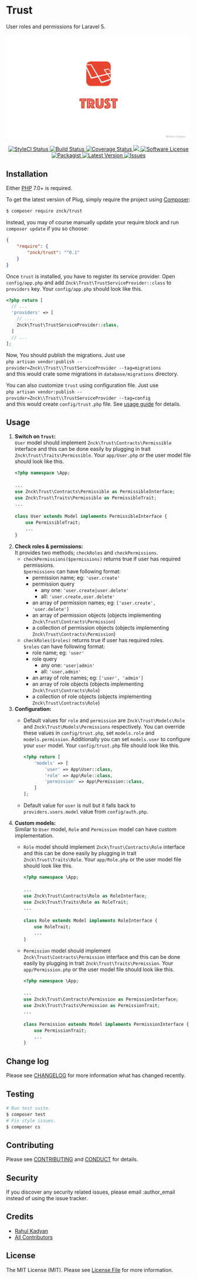Trust
=====
User roles and permissions for Laravel 5.

![Trust](cover.png)

<p align="center">
  <a href="https://styleci.io/repos/32819436">
    <img src="https://styleci.io/repos/32819436/shield" alt="StyleCI Status" />
  </a>
  <a href="https://circleci.com/gh/znck/trust">
    <img src="https://circleci.com/gh/znck/trust.svg?style=svg" alt="Build Status" />
  </a>
  <a href="https://coveralls.io/github/znck/trust?branch=master">
    <img src="https://coveralls.io/repos/github/znck/trust/badge.svg?branch=master&style=flat-square" alt="Coverage Status" />
  </a>
  <a href="https://www.codacy.com/app/znck/trust">
    <img src="https://api.codacy.com/project/badge/grade/9264639675f04aed934032372d433c7a"/>
  </a>
  <a href="LICENSE">
    <img src="https://img.shields.io/badge/license-MIT-brightgreen.svg?style=flat-square" alt="Software License" />
  </a>
  <a href="https://packagist.org/packages/znck/trust">
    <img src="https://img.shields.io/packagist/v/znck/trust.svg?style=flat-square" alt="Packagist" />
  </a>
  <a href="https://github.com/znck/trust/releases">
    <img src="https://img.shields.io/github/release/znck/trust.svg?style=flat-square" alt="Latest Version" />
  </a>

  <a href="https://github.com/znck/trust/issues">
    <img src="https://img.shields.io/github/issues/znck/trust.svg?style=flat-square" alt="Issues" />
  </a>
</p>

## Installation

Either [PHP](https://php.net) 7.0+ is required.

To get the latest version of Plug, simply require the project using [Composer](https://getcomposer.org):

```bash
$ composer require znck/trust
```

Instead, you may of course manually update your require block and run `composer update` if you so choose:

```json
{
    "require": {
        "znck/trust": "^0.1"
    }
}
```

Once `trust` is installed, you have to register its service provider. Open `config/app.php` and add `Znck\Trust\TrustServiceProvider::class` to `providers` key. Your `config/app.php` should look like this.

```php
<?php return [
  // ...
  'providers' => [
    // ....
    Znck\Trust\TrustServiceProvider::class,
  ]
  // ...
];
```

Now, You should publish the migrations. Just use  
`php artisan vendor:publish --provider=Znck\\Trust\\TrustServiceProvider --tag=migrations`  
and this would crate some migrations in `database/migrations` directory.

You can also customize `trust` using configuration file. Just use   
`php artisan vendor:publish --provider=Znck\\Trust\\TrustServiceProvider --tag=config`  
and this would create `config/trust.php` file. See [usage guide](#usage) for details.

## Usage
1. **Switch on `Trust`:**  
    `User` model should implement `Znck\Trust\Contracts\Permissible` interface and this can be done easily by plugging in trait `Znck\Trust\Traits\Permissible`. Your `app/User.php` or the user model file should look like this.
    ``` php
    <?php namespace \App;
    
    ...
    use Znck\Trust\Contracts\Permissible as PermissibleInterface;
    use Znck\Trust\Traits\Permissible as PermissibleTrait;
    ...
    
    class User extends Model implements PermissibleInterface {
        use PermissibleTrait;
        ...
    }
    ```
1. **Check roles & permissions:**  
    It provides two methods; `checkRoles` and `checkPermissions`.
    - `checkPermissions($permissions)` returns true if user has required permissions.  
      `$permissions` can have following format:  
      - permission name; eg: `'user.create'`  
      - permission query   
         - any one: `'user.create|user.delete'`  
         - all: `'user.create,user.delete'`  
      - an array of permission names; eg: `['user.create', 'user.delete']`  
      - an array of permission objects (objects implementing `Znck\Trust\Contracts\Permission`)  
      - a collection of permission objects (objects implementing `Znck\Trust\Contracts\Permission`)  
    - `checkRoles($roles)` returns true if user has required roles.  
      `$roles` can have following format:  
       - role name; eg: `'user'`  
       - role query  
           - any one: `'user|admin'`  
           - all: `'user,admin'`  
       - an array of role names; eg: `['user', 'admin']`  
       - an array of role objects (objects implementing `Znck\Trust\Contracts\Role`)  
       - a collection of role objects (objects implementing `Znck\Trust\Contracts\Role`)  
1. **Configuration:**    
    - Default values for `role` and `permission` are `Znck\Trust\Models\Role` and `Znck\Trust\Models\Permissions` respectively. You can override these values in `config/trust.php`, set `models.role` and `models.permission`. Additionally you can set `models.user` to configure your `user` model. Your `config/trust.php` file should look like this.
    
        ``` php 
        <?php return [
            'models' => [
                'user' => App\User::class,
                'role' => App\Role::class,
                'permission' => App\Permission::class,
            ]
        ];
        ```
    - Default value for `user` is null but it falls back to `providers.users.model` value from `config/auth.php`.
1. **Custom models:**  
    Similar to `User` model, `Role` and `Permission` model can have custom implementation.   
    - `Role` model should implement `Znck\Trust\Contracts\Role` interface and this can be done easily by plugging in trait `Znck\Trust\Traits\Role`. Your `app/Role.php` or the user model file should look like this.
    
        ``` php
        <?php namespace \App;
        
        ...
        use Znck\Trust\Contracts\Role as RoleInterface;
        use Znck\Trust\Traits\Role as RoleTrait;
        ...
        
        class Role extends Model implements RoleInterface {
            use RoleTrait;
            ...
        }
        ```
    
    - `Permission` model should implement `Znck\Trust\Contracts\Permission` interface and this can be done easily by plugging in trait `Znck\Trust\Traits\Permission`. Your `app/Permission.php` or the user model file should look like this.
    
        ``` php
        <?php namespace \App;
        
        ...
        use Znck\Trust\Contracts\Permission as PermissionInterface;
        use Znck\Trust\Traits\Permission as PermissionTrait;
        ...
        
        class Permission extends Model implements PermissionInterface {
            use PermissionTrait;
            ...
        }
        ```
    
## Change log

Please see [CHANGELOG](CHANGELOG.md) for more information what has changed recently.

## Testing

``` bash
# Run test suite.
$ composer test
# Fix style issues.
$ composer cs
```

## Contributing

Please see [CONTRIBUTING](CONTRIBUTING.md) and [CONDUCT](CONDUCT.md) for details.

## Security

If you discover any security related issues, please email :author_email instead of using the issue tracker.

## Credits

- [Rahul Kadyan][link-author]
- [All Contributors][link-contributors]

## License

The MIT License (MIT). Please see [License File](LICENSE) for more information.

[link-author]: https://github.com/znck
[link-contributors]: ../../contributors
